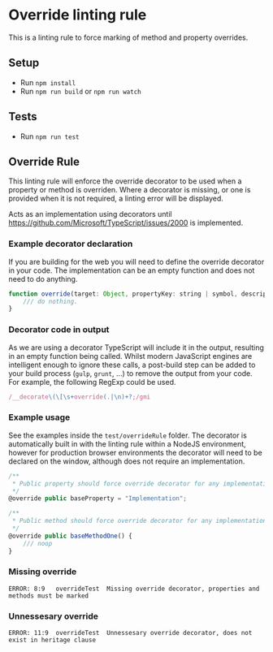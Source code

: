# Override linting rule

This is a linting rule to force marking of method and property overrides.

## Setup

- Run `npm install`
- Run `npm run build` or `npm run watch`

## Tests

- Run `npm run test`

## Override Rule

This linting rule will enforce the override decorator to be used when a property or method is overriden. Where a decorator is missing, or one is provided when it is not required, a linting error will be displayed.

Acts as an implementation using decorators until https://github.com/Microsoft/TypeScript/issues/2000 is implemented.

### Example decorator declaration
If you are building for the web you will need to define the override decorator in your code. The implementation can be an empty function and does not need to do anything.

```javascript
function override(target: Object, propertyKey: string | symbol, descriptor?: any): any | void {
    /// do nothing.
}
```

### Decorator code in output
As we are using a decorator TypeScript will include it in the output, resulting in an empty function being called. Whilst modern JavaScript engines are intelligent enough to ignore these calls, a post-build step can be added to your build process (`gulp`, `grunt`, ...) to remove the output from your code. For example, the following RegExp could be used.

```javascript
/__decorate\(\[\s+override(.|\n)+?;/gmi
```

### Example usage
See the examples inside the `test/overrideRule` folder. The decorator is automatically built in with the linting rule within a NodeJS environment, however for production browser environments the decorator will need to be declared on the window, although does not require an implementation.

```javascript
/**
 * Public property should force override decorator for any implementations
 */
@override public baseProperty = "Implementation";

/**
 * Public method should force override decorator for any implementations
 */
@override public baseMethodOne() {
    /// noop
}
```

### Missing override
`ERROR: 8:9   overrideTest  Missing override decorator, properties and methods must be marked`

### Unnessesary override 
`ERROR: 11:9  overrideTest  Unnessesary override decorator, does not exist in heritage clause`
